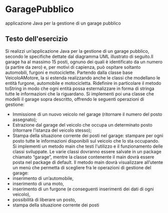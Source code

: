 # GaragePubblico
applicazione Java per la gestione di un garage pubblico

## Testo dell'esercizio
Si realizzi un’applicazione Java per la gestione di un garage pubblico, secondo le specifiche dettate
dal diagramma UML illustrato di seguito.Il garage ha al massimo 15 posti, ognuno dei quali è identificato da un numero (a partire da zero) e,
per motivi di capienza, può ospitare soltanto automobili, furgoni e motociclette.
Partendo dalla classe base VeicoloAMotore, la si estenda realizzando anche le classi che modellano
le entità furgone, automobile e motocicletta. Ridefinire in particolare il metodo toString in modo che
ogni entità possa esternalizzare in forma di stringa tutte le informazioni che la riguardano.
Si implementi poi una classe che modelli il garage sopra descritto, offrendo le seguenti operazioni di
gestione:
- Immissione di un nuovo veicolo nel garage (ritornare il numero del posto assegnato);
- Estrazione dal garage del veicolo che occupa un determinato posto (ritornare l’istanza del veicolo
stesso);
- Stampa della situazione corrente dei posti nel garage: stampare per ogni posto tutte le
informazioni disponibili sul veicolo che lo sta occupando.
Si implementi un metodo main che testi l'utilizzo e il funzionamento delle classi sviluppate.
Le varie classi dovranno essere salvate in un package chiamato “garage”, mentre la classe contenente
il main dovrà essere posta nel package di default.
Il metodo main dovrà visualizzare all’utente un menù che permetta di scegliere fra le operazioni di
gestione del garage:
- inserimento di un’automobile,
- inserimento di una moto,
- inserimento di un furgone (e conseguenti inserimenti dei dati di ogni veicolo),
- possibilità di liberare un posto,
- stampa della situazione corrente dei posti
